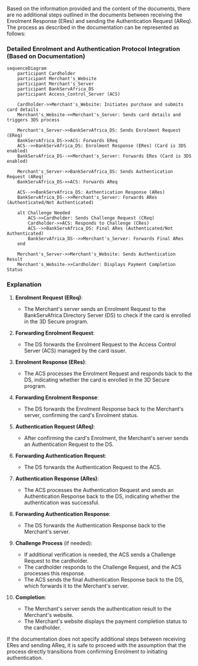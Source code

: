 Based on the information provided and the content of the documents, there are no additional steps outlined in the documents between receiving the Enrolment Response (ERes) and sending the Authentication Request (AReq). The process as described in the documentation can be represented as follows:

### Detailed Enrolment and Authentication Protocol Integration (Based on Documentation)

```mermaid
sequenceDiagram
    participant Cardholder
    participant Merchant's_Website
    participant Merchant's_Server
    participant BankServAfrica_DS
    participant Access_Control_Server (ACS)
    
    Cardholder->>Merchant's_Website: Initiates purchase and submits card details
    Merchant's_Website->>Merchant's_Server: Sends card details and triggers 3DS process
    
    Merchant's_Server->>BankServAfrica_DS: Sends Enrolment Request (EReq)
    BankServAfrica_DS->>ACS: Forwards EReq
    ACS-->>BankServAfrica_DS: Enrolment Response (ERes) (Card is 3DS enabled)
    BankServAfrica_DS-->>Merchant's_Server: Forwards ERes (Card is 3DS enabled)
    
    Merchant's_Server->>BankServAfrica_DS: Sends Authentication Request (AReq)
    BankServAfrica_DS->>ACS: Forwards AReq
    
    ACS-->>BankServAfrica_DS: Authentication Response (ARes)
    BankServAfrica_DS-->>Merchant's_Server: Forwards ARes (Authenticated/Not Authenticated)
    
    alt Challenge Needed
        ACS->>Cardholder: Sends Challenge Request (CReq)
        Cardholder->>ACS: Responds to Challenge (CRes)
        ACS-->>BankServAfrica_DS: Final ARes (Authenticated/Not Authenticated)
        BankServAfrica_DS-->>Merchant's_Server: Forwards Final ARes
    end
    
    Merchant's_Server->>Merchant's_Website: Sends Authentication Result
    Merchant's_Website->>Cardholder: Displays Payment Completion Status
```

### Explanation

1. **Enrolment Request (EReq)**:
   - The Merchant's server sends an Enrolment Request to the BankServAfrica Directory Server (DS) to check if the card is enrolled in the 3D Secure program.

2. **Forwarding Enrolment Request**:
   - The DS forwards the Enrolment Request to the Access Control Server (ACS) managed by the card issuer.

3. **Enrolment Response (ERes)**:
   - The ACS processes the Enrolment Request and responds back to the DS, indicating whether the card is enrolled in the 3D Secure program.

4. **Forwarding Enrolment Response**:
   - The DS forwards the Enrolment Response back to the Merchant's server, confirming the card's Enrolment status.

5. **Authentication Request (AReq)**:
   - After confirming the card's Enrolment, the Merchant's server sends an Authentication Request to the DS.

6. **Forwarding Authentication Request**:
   - The DS forwards the Authentication Request to the ACS.

7. **Authentication Response (ARes)**:
   - The ACS processes the Authentication Request and sends an Authentication Response back to the DS, indicating whether the authentication was successful.

8. **Forwarding Authentication Response**:
   - The DS forwards the Authentication Response back to the Merchant's server.

9. **Challenge Process** (if needed):
   - If additional verification is needed, the ACS sends a Challenge Request to the cardholder.
   - The cardholder responds to the Challenge Request, and the ACS processes this response.
   - The ACS sends the final Authentication Response back to the DS, which forwards it to the Merchant's server.

10. **Completion**:
    - The Merchant's server sends the authentication result to the Merchant's website.
    - The Merchant's website displays the payment completion status to the cardholder.

If the documentation does not specify additional steps between receiving ERes and sending AReq, it is safe to proceed with the assumption that the process directly transitions from confirming Enrolment to initiating authentication.